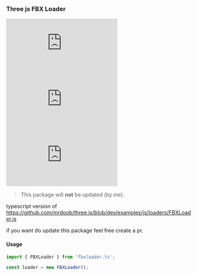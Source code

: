 ### Three js FBX Loader

[![Size](https://badgen.net/bundlephobia/min/fbxloader.ts)](https://bundlephobia.com/result?p=fbxloader.ts) [![Size](https://badgen.net/packagephobia/install/fbxloader.ts)](https://bundlephobia.com/result?p=fbxloader.ts) [![Npm](https://img.shields.io/npm/v/fbxloader.ts)](https://www.npmjs.com/package/fbxloader.ts)

> This package will **not** be updated (by me).

typescript version of https://github.com/mrdoob/three.js/blob/dev/examples/js/loaders/FBXLoader.js

if you want do update this package feel free create a pr.

#### Usage

```typescript
import { FBXLoader } from 'fbxloader.ts';

const loader = new FBXLoader();
```
